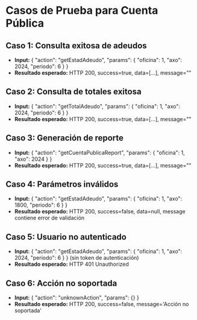 # Casos de Prueba para Cuenta Pública

## Caso 1: Consulta exitosa de adeudos
- **Input:** { "action": "getEstadAdeudo", "params": { "oficina": 1, "axo": 2024, "periodo": 6 } }
- **Resultado esperado:** HTTP 200, success=true, data=[...], message=""

## Caso 2: Consulta de totales exitosa
- **Input:** { "action": "getTotalAdeudo", "params": { "oficina": 1, "axo": 2024, "periodo": 6 } }
- **Resultado esperado:** HTTP 200, success=true, data=[...], message=""

## Caso 3: Generación de reporte
- **Input:** { "action": "getCuentaPublicaReport", "params": { "oficina": 1, "axo": 2024 } }
- **Resultado esperado:** HTTP 200, success=true, data=[...], message=""

## Caso 4: Parámetros inválidos
- **Input:** { "action": "getEstadAdeudo", "params": { "oficina": 1, "axo": 1800, "periodo": 6 } }
- **Resultado esperado:** HTTP 200, success=false, data=null, message contiene error de validación

## Caso 5: Usuario no autenticado
- **Input:** { "action": "getEstadAdeudo", "params": { "oficina": 1, "axo": 2024, "periodo": 6 } } (sin token de autenticación)
- **Resultado esperado:** HTTP 401 Unauthorized

## Caso 6: Acción no soportada
- **Input:** { "action": "unknownAction", "params": {} }
- **Resultado esperado:** HTTP 200, success=false, message='Acción no soportada'
